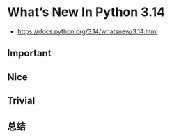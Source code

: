 # What’s New In Python 3.14

- <https://docs.python.org/3.14/whatsnew/3.14.html>

## Important

## Nice

## Trivial

## 总结
